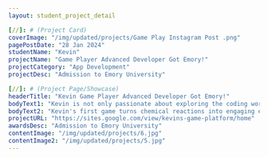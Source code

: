 ```yaml
---
layout: student_project_detail

[//]: # (Project Card)
coverImage: "/img/updated/projects/Game Play Instagram Post .png"
pagePostDate: "28 Jan 2024"
studentName: "Kevin"
projectName: "Game Player Advanced Developer Got Emory!"
projectCategory: "App Development"
projectDesc: "Admission to Emory University"

[//]: # (Project Page/Showcase)
headerTitle: "Kevin Game Player Advanced Developer Got Emory!"
bodyText1: "Kevin is not only passionate about exploring the coding world behind games but has also used his programming knowledge to create his own games and build a huge gaming platform. This platform is not just a collection of games, it also expands the social circle of players."
bodyText2: "Kevin's first game turns chemical reactions into engaging expeditions that challenge players to learn about compounds in an interactive way. His second game puts players in the role of urban traffic planners, who design efficient traffic flows. These games not only make learning more interesting but also prove their educational value by improving subsequent test scores."
projectURL: "https://sites.google.com/view/kevins-game-platform/home"
awardsDesc: "Admission to Emory University"
contentImage: "/img/updated/projects/6.jpg"
contentImage2: "/img/updated/projects/5.jpg"
---
```

